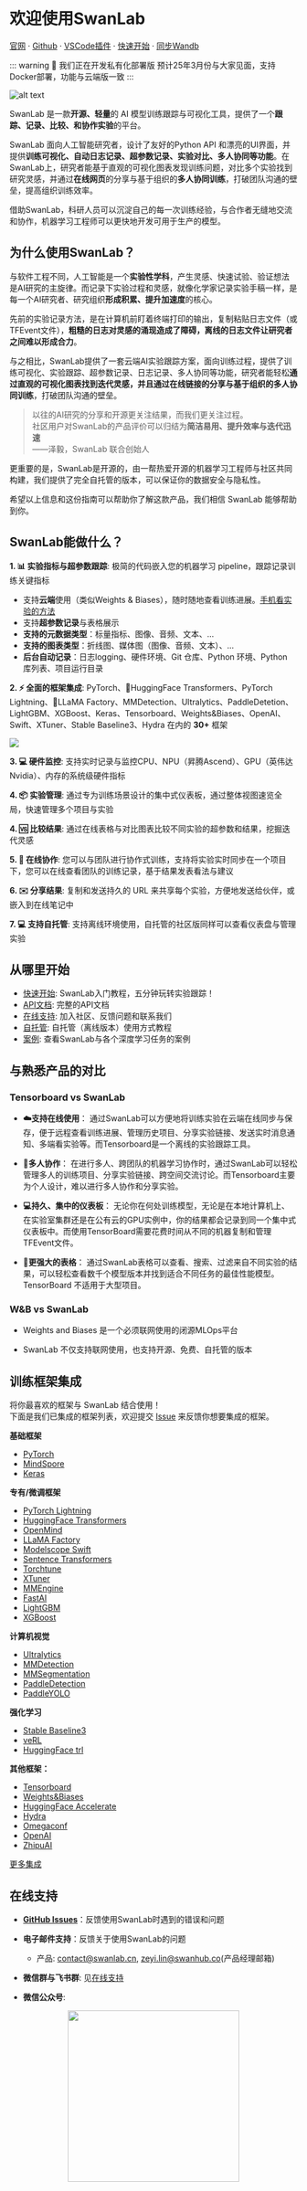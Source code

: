 # 欢迎使用SwanLab 

[官网](https://swanlab.cn) · [Github](https://github.com/swanhubx/swanlab) · [VSCode插件](https://marketplace.visualstudio.com/items?itemName=SwanLab.swanlab&ssr=false#overview) · [快速开始](/guide_cloud/general/quick-start.md) · [同步Wandb](/guide_cloud/integration/integration-wandb.md#_1-同步跟踪)

<!-- ![](/assets/swanlab-show.png) -->

<!-- ![alt text](/assets/product-swanlab-1.png) -->

::: warning 👋 我们正在开发私有化部署版
预计25年3月份与大家见面，支持Docker部署，功能与云端版一致
:::

![alt text](/assets/product-swanlab-1.png)



SwanLab 是一款**开源、轻量**的 AI 模型训练跟踪与可视化工具，提供了一个**跟踪、记录、比较、和协作实验**的平台。

SwanLab 面向人工智能研究者，设计了友好的Python API 和漂亮的UI界面，并提供**训练可视化、自动日志记录、超参数记录、实验对比、多人协同等功能**。在SwanLab上，研究者能基于直观的可视化图表发现训练问题，对比多个实验找到研究灵感，并通过**在线网页**的分享与基于组织的**多人协同训练**，打破团队沟通的壁垒，提高组织训练效率。

借助SwanLab，科研人员可以沉淀自己的每一次训练经验，与合作者无缝地交流和协作，机器学习工程师可以更快地开发可用于生产的模型。



## 为什么使用SwanLab？

与软件工程不同，人工智能是一个**实验性学科**，产生灵感、快速试验、验证想法 是AI研究的主旋律。而记录下实验过程和灵感，就像化学家记录实验手稿一样，是每一个AI研究者、研究组织**形成积累、提升加速度**的核心。

先前的实验记录方法，是在计算机前盯着终端打印的输出，复制粘贴日志文件（或TFEvent文件），**粗糙的日志对灵感的涌现造成了障碍，离线的日志文件让研究者之间难以形成合力**。

与之相比，SwanLab提供了一套云端AI实验跟踪方案，面向训练过程，提供了训练可视化、实验跟踪、超参数记录、日志记录、多人协同等功能，研究者能轻松**通过直观的可视化图表找到迭代灵感，并且通过在线链接的分享与基于组织的多人协同训练**，打破团队沟通的壁垒。

> 以往的AI研究的分享和开源更关注结果，而我们更关注过程。<br>
> 社区用户对SwanLab的产品评价可以归结为**简洁易用、提升效率与迭代迅速**<br>
> ——泽毅，SwanLab 联合创始人

更重要的是，SwanLab是开源的，由一帮热爱开源的机器学习工程师与社区共同构建，我们提供了完全自托管的版本，可以保证你的数据安全与隐私性。

希望以上信息和这份指南可以帮助你了解这款产品，我们相信 SwanLab 能够帮助到你。

## SwanLab能做什么？

**1. 📊 实验指标与超参数跟踪**: 极简的代码嵌入您的机器学习 pipeline，跟踪记录训练关键指标

- 支持**云端**使用（类似Weights & Biases），随时随地查看训练进展。[手机看实验的方法](https://docs.swanlab.cn/guide_cloud/general/app.html)
- 支持**超参数记录**与表格展示
- **支持的元数据类型**：标量指标、图像、音频、文本、...
- **支持的图表类型**：折线图、媒体图（图像、音频、文本）、...
- **后台自动记录**：日志logging、硬件环境、Git 仓库、Python 环境、Python 库列表、项目运行目录

**2. ⚡️ 全面的框架集成**: PyTorch、🤗HuggingFace Transformers、PyTorch Lightning、🦙LLaMA Factory、MMDetection、Ultralytics、PaddleDetetion、LightGBM、XGBoost、Keras、Tensorboard、Weights&Biases、OpenAI、Swift、XTuner、Stable Baseline3、Hydra 在内的 **30+** 框架

![](/assets/integrations.png)

**3. 💻 硬件监控**: 支持实时记录与监控CPU、NPU（昇腾Ascend）、GPU（英伟达Nvidia）、内存的系统级硬件指标

**4. 📦 实验管理**: 通过专为训练场景设计的集中式仪表板，通过整体视图速览全局，快速管理多个项目与实验

**4. 🆚 比较结果**: 通过在线表格与对比图表比较不同实验的超参数和结果，挖掘迭代灵感

**5. 👥 在线协作**: 您可以与团队进行协作式训练，支持将实验实时同步在一个项目下，您可以在线查看团队的训练记录，基于结果发表看法与建议

**6. ✉️ 分享结果**: 复制和发送持久的 URL 来共享每个实验，方便地发送给伙伴，或嵌入到在线笔记中

**7. 💻 支持自托管**: 支持离线环境使用，自托管的社区版同样可以查看仪表盘与管理实验


## 从哪里开始

- [快速开始](/guide_cloud/general/quick-start.md): SwanLab入门教程，五分钟玩转实验跟踪！
- [API文档](/api/api-index.md): 完整的API文档
- [在线支持](/guide_cloud/community/online-support.md): 加入社区、反馈问题和联系我们
- [自托管](/guide_cloud/self_host/offline-board.md): 自托管（离线版本）使用方式教程
- [案例](/examples/mnist.md): 查看SwanLab与各个深度学习任务的案例

## 与熟悉产品的对比

### Tensorboard vs SwanLab

- **☁️支持在线使用**：
  通过SwanLab可以方便地将训练实验在云端在线同步与保存，便于远程查看训练进展、管理历史项目、分享实验链接、发送实时消息通知、多端看实验等。而Tensorboard是一个离线的实验跟踪工具。

- **👥多人协作**：
  在进行多人、跨团队的机器学习协作时，通过SwanLab可以轻松管理多人的训练项目、分享实验链接、跨空间交流讨论。而Tensorboard主要为个人设计，难以进行多人协作和分享实验。

- **💻持久、集中的仪表板**：
  无论你在何处训练模型，无论是在本地计算机上、在实验室集群还是在公有云的GPU实例中，你的结果都会记录到同一个集中式仪表板中。而使用TensorBoard需要花费时间从不同的机器复制和管理 TFEvent文件。
  
- **💪更强大的表格**：
  通过SwanLab表格可以查看、搜索、过滤来自不同实验的结果，可以轻松查看数千个模型版本并找到适合不同任务的最佳性能模型。 TensorBoard 不适用于大型项目。  


### W&B vs SwanLab

- Weights and Biases 是一个必须联网使用的闭源MLOps平台

- SwanLab 不仅支持联网使用，也支持开源、免费、自托管的版本

## 训练框架集成

将你最喜欢的框架与 SwanLab 结合使用！  
下面是我们已集成的框架列表，欢迎提交 [Issue](https://github.com/swanhubx/swanlab/issues) 来反馈你想要集成的框架。

**基础框架**
- [PyTorch](/guide_cloud/integration/integration-pytorch.html)
- [MindSpore](/guide_cloud/integration/integration-ascend.html)
- [Keras](/guide_cloud/integration/integration-keras.html)

**专有/微调框架**
- [PyTorch Lightning](/guide_cloud/integration/integration-pytorch-lightning.html)
- [HuggingFace Transformers](/guide_cloud/integration/integration-huggingface-transformers.html)
- [OpenMind](https://modelers.cn/docs/zh/openmind-library/1.0.0/basic_tutorial/finetune/finetune_pt.html#%E8%AE%AD%E7%BB%83%E7%9B%91%E6%8E%A7)
- [LLaMA Factory](/guide_cloud/integration/integration-llama-factory.html)
- [Modelscope Swift](/guide_cloud/integration/integration-swift.html)
- [Sentence Transformers](/guide_cloud/integration/integration-sentence-transformers.html)
- [Torchtune](/guide_cloud/integration/integration-pytorch-torchtune.html)
- [XTuner](/guide_cloud/integration/integration-xtuner.html)
- [MMEngine](/guide_cloud/integration/integration-mmengine.html)
- [FastAI](/guide_cloud/integration/integration-fastai.html)
- [LightGBM](/guide_cloud/integration/integration-lightgbm.html)
- [XGBoost](/guide_cloud/integration/integration-xgboost.html)


**计算机视觉**
- [Ultralytics](/guide_cloud/integration/integration-ultralytics.html)
- [MMDetection](/guide_cloud/integration/integration-mmdetection.html)
- [MMSegmentation](/guide_cloud/integration/integration-mmsegmentation.html)
- [PaddleDetection](/guide_cloud/integration/integration-paddledetection.html)
- [PaddleYOLO](/guide_cloud/integration/integration-paddleyolo.html)

**强化学习**
- [Stable Baseline3](/guide_cloud/integration/integration-sb3.html)
- [veRL](/guide_cloud/integration/integration-verl.html)
- [HuggingFace trl](/guide_cloud/integration/integration-huggingface-trl.html)

**其他框架：**
- [Tensorboard](/guide_cloud/integration/integration-tensorboard.html)
- [Weights&Biases](/guide_cloud/integration/integration-wandb.html)
- [HuggingFace Accelerate](/guide_cloud/integration/integration-huggingface-accelerate.html)
- [Hydra](/guide_cloud/integration/integration-hydra.html)
- [Omegaconf](/guide_cloud/integration/integration-omegaconf.html)
- [OpenAI](/guide_cloud/integration/integration-openai.html)
- [ZhipuAI](/guide_cloud/integration/integration-zhipuai.html)

[更多集成](/guide_cloud/integration/integration-pytorch-lightning.html)

## 在线支持

- **[GitHub Issues](https://github.com/SwanHubX/SwanLab/issues)**：反馈使用SwanLab时遇到的错误和问题

- **电子邮件支持**：反馈关于使用SwanLab的问题
  - 产品: <contact@swanlab.cn>, <zeyi.lin@swanhub.co>(产品经理邮箱)

- **微信群与飞书群**: 见[在线支持](/guide_cloud/community/online-support.md)

- **微信公众号**:

<div align="center">
<img src="/assets/wechat_public_account.jpg" width=300>
</div>
